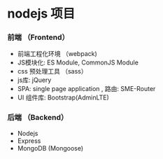 # nodejs 项目
### 前端 （Frontend）
- 前端工程化环境 （webpack)
- JS模块化: ES Module, CommonJS Module
- css 预处理工具 （sass）
- js库: jQuery
- SPA: single page application , 路由: SME-Router
- UI 组件库: Bootstrap(AdminLTE)

### 后端 （Backend）
- Nodejs
- Express
- MongoDB (Mongoose)